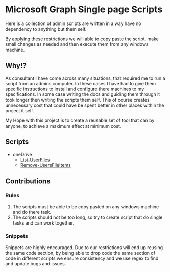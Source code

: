 # Microsoft Graph Single page Scripts

Here is a collection of admin scripts are written in a way have no dependency to anything but them self.

By applying these restrictions we will able to copy paste the script, make small changes as needed and then execute them from any windows machine.

## Why!?
As consultant I have come across many situations, that required me to run a script from an admins computer. 
In these cases I have had to give them specific instructions to install and configure there machines to my specifications. 
In some case writing the docs and guiding them through it took longer then writing the scripts them self. 
This of course creates unnecessary cost that could have be spent better in other places within the project it self. 

My Hope with this project is to create a reusable set of tool that can by anyone, to achieve a maximum effect at minimum cost.

## Scripts

- oneDrive
  - [List-UserFiles](./scripts/oneDrive/List-userFiles/README.md)
  - [Remove-UsersFileItems](./scripts/oneDrive/Remove-userFiles/README.md)

## Contributions

### Rules

1. The scripts must be able to be copy pasted on any windows machine and do there task.
2. The scripts should not be too long, so try to create script that do single tasks and can work together.

### Snippets 

Snippets are highly encouraged. Due to our restrictions will end up reusing the same code section, by being able to drop code the same section of code in different scripts we ensure consistency and we use regex to find and update bugs and issues. 